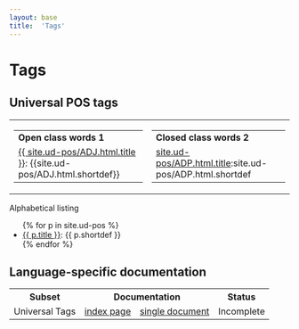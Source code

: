 ```yaml
---
layout: base
title:  'Tags'
---
```


# Tags

## Universal POS tags

<table class="typeindex">
  <tr>
    <td>
      <table class="category">
        <tr><td><b>Open class words&nbsp;1</b></td></tr>
        <tr>
          <td><a href="ud-pos/ADJ.html">{{ site.ud-pos/ADJ.html.title }}</a>: {{site.ud-pos/ADJ.html.shortdef}}</td>
        </tr>
      </table>
    </td>
    <td>
      <table class="category">
        <tr><td colspan="3"><b>Closed class words&nbsp;2</b></td></tr>
        <tr>
          <td><a href="ud-feat/ADP.html">site.ud-pos/ADP.html.title</a>:site.ud-pos/ADP.html.shortdef</td>
        </tr>
      </table>
    </td>
  </tr>
</table>
Alphabetical listing

<ul>
{% for p in site.ud-pos %}
  <li><a href="{{ p.url | remove_first:'/' }}">{{ p.title }}</a>: {{ p.shortdef }}</li>
{% endfor %}
</ul>

## Language-specific documentation

<table id="indextable">
<tr>
  <th>Subset</th>
  <th colspan="2">Documentation</th>
  <th>Status</th>
</tr>
<tr>
  <td class="right">Universal Tags</td>
  <td><a href="ud-pos-index.html">index page</a></td>
  <td><a href="ud-pos-all.html">single document</a></td>
  <td class="partial">Incomplete</td>
</tr>
</table>
